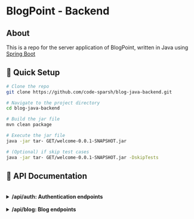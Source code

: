 # BlogPoint - Backend

## About

This is a repo for the server application of BlogPoint, written in Java using [Spring Boot](https://spring.io/projects/spring-boot/)

## 🛫 Quick Setup

```sh
# Clone the repo
git clone https://github.com/code-sparsh/blog-java-backend.git

# Navigate to the project directory
cd blog-java-backend

# Build the jar file
mvn clean package

# Execute the jar file
java -jar tar- GET/welcome-0.0.1-SNAPSHOT.jar

# (Optional) if skip test cases
java -jar tar- GET/welcome-0.0.1-SNAPSHOT.jar -DskipTests

```
## 📕 API Documentation

<br> 
<details>
<summary><b>/api/auth:   
Authentication endpoints</b></summary>

<br>

**- POST /login**

Request: 
 ```json
{

    "email": "sparshsethi@example.com",
    "password": "1234@Abcd"
}
```
Response: 
  ```json
{
    "token": "eyJhbGciOiJIUzI1NiJ9.eyJzdWIiOiJzcGFyc2hzZXRoaUBleGFtcGxlLmNvbSIsImlhdCI6MTcwNDY0Nzk0MiwiZXhwIjoxNzA0NzM0MzQyfQ.LuOkmhsOeYO4N754-v_Y1FEtXj5EwjGTjtG6SVeyGpg"
}
```
<br>

**- POST /register**

Request: 
 ```json
{
    "email": "sparshsethi@example.com",
    "password": "1234@Abcd",
    "name": "Sparsh Sethi"
}
```
Response: 
  ```json
{
    "token": "eyJhbGciOiJIUzI1NiJ9.eyJzdWIiOiJzcGFyc2hzZXRoaUBleGFtcGxlLmNvbSIsImlhdCI6MTcwNDY0ODkwMCwiZXhwIjoxNzA0NzM1MzAwfQ.DAsBnh46abOB_dh3-_iqGaDo2G6a8aYa4ap_yvSSghs"
}
```

</details>

<br> 

<details>
<summary><b>/api/blog:   
Blog endpoints</b></summary>

<br>

**- GET / (get all Blogs)**

Request Header:
 ```json
{
      "Authorization: Bearer eyJhbGciOiJIUzI1NiJ9.eyJzdWIiOiJzcGFyc2hzZXRoaUBleGFtcGxlLmNvbSIsImlhdCI6MTcwNDY0Nzk0MiwiZXhwIjoxNzA0NzM0MzQyfQ.LuOkmhsOeYO4N754-v_Y1FEtXj5EwjGTjtG6SVeyGpg"
}
```
Response: 
  ```json
[
    {
        "id": "93f9d8a1-c612-44b5-8bee-9085cc076fee",
        "title": "Spring Boot Tutorial",
        "data": "Hi this is me, I am going to teach your Spring Boot today",
        "author": "Sparsh Sethi"
    },

    {
        "id": "fdc71a88-cd10-4fd5-8390-2c8d4f50001c",
        "title": "A test Blog",
        "data": "Welcome to the blog /n I am testing something here",
        "author": "Sparsh Sethi"
    }
]
```
<br>

**- GET /{id} (get Blog by ID)**

Request Header:
 ```json
{
      "Authorization: Bearer eyJhbGciOiJIUzI1NiJ9.eyJzdWIiOiJzcGFyc2hzZXRoaUBleGFtcGxlLmNvbSIsImlhdCI6MTcwNDY0Nzk0MiwiZXhwIjoxNzA0NzM0MzQyfQ.LuOkmhsOeYO4N754-v_Y1FEtXj5EwjGTjtG6SVeyGpg"
}
```
Response: 
  ```json
{
    "id": "5f4c543e-817d-407d-af41-3567a36dc54d",
    "title": "A test Blog",
    "data": "Welcome to the blog /n I am testing something here",
    "author": "Sparsh Sethi"
}
```

<br> 

**- POST /create (Create a blog)**

Request Header:
 ```json
{
      "Authorization: Bearer eyJhbGciOiJIUzI1NiJ9.eyJzdWIiOiJzcGFyc2hzZXRoaUBleGFtcGxlLmNvbSIsImlhdCI6MTcwNDY0Nzk0MiwiZXhwIjoxNzA0NzM0MzQyfQ.LuOkmhsOeYO4N754-v_Y1FEtXj5EwjGTjtG6SVeyGpg"
}
```

Request Body:
 ```json
{
    "title": "A test Blog",
    "data": "Welcome to the blog /n I am testing something here",
    "author": "Sparsh Sethi"
}
```
Response: 
  ```json
{
    "id": "299f230e-ee60-4d02-b440-9b83e993289d",
    "title": "A test Blog",
    "data": "Welcome to the blog /n I am testing something here",
    "author": "Sparsh Sethi"
}
```


</details>

